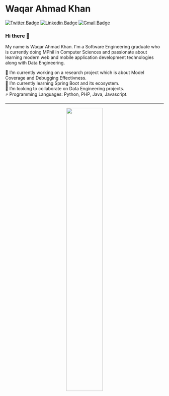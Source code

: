 <!-- 👋  Hi, I’m Waqar Ahmad Khan @bhali16  
👀  I’m interested in Java Web Development, Data and Security and recently worked with Testing Frameworks and find it very interesting  
🌱  I’m currently working with Java and Python  -->
<!-- 💞️  I’m looking to collaborate on Machine Learning and Social Network Analysis   -->

<!-- - 🤔 I’m looking for help with Javascript. -->


# Waqar Ahmad Khan
[![Twitter Badge](https://img.shields.io/badge/-@thewaqarism-1ca0f1?style=flat-square&labelColor=1ca0f1&logo=twitter&logoColor=white&link=https://twitter.com/thewaqarism)](https://twitter.com/thewaqarism) 
[![Linkedin Badge](https://img.shields.io/badge/-bhali16-blue?style=flat-square&logo=Linkedin&logoColor=white&link=https://www.linkedin.com/in/bhali16/)](https://www.linkedin.com/in/bhali16/) 
[![Gmail Badge](https://img.shields.io/badge/-wakhan@cs.qau.edu.pk-c14438?style=flat-square&logo=Gmail&logoColor=white&link=mailto:wakhan@cs.qau.edu.pk)](mailto:wakhan@cs.qau.edu.pk)


### Hi there 👋
My name is Waqar Ahmad Khan. I'm a Software Engineering graduate who is currently doing MPhil in Computer Sciences and passionate about learning modern web and mobile application development technologies along with Data Engineering.

🔭 I’m currently working on a research project which is about Model Coverage and Debugging Effectivness.<br />
🌱 I’m currently learning Spring Boot and its ecosystem.<br />
👯 I’m looking to collaborate on Data Engineering projects.<br />
⚡ Programming Languages: Python, PHP, Java, Javascript.<br />

<!-- <p align="center">
  <a href="http://twitter.com/bhali16">
    <img src="https://img.shields.io/twitter/follow/thewaqarism?label=Twitter&logo=twitter&style=for-the-badge" />
  </a>
</p>
 -->
---
<p align="center">
    <img width="48%" src="https://github-readme-streak-stats.herokuapp.com/?user=bhali16&hide_border=true" />
</center>
